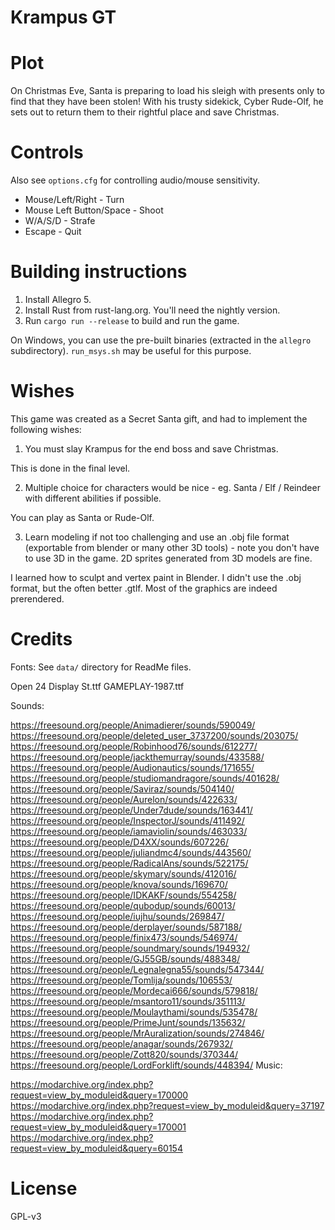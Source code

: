 # Krampus GT

# Plot

On Christmas Eve, Santa is preparing to load his sleigh with presents only to
find that they have been stolen! With his trusty sidekick, Cyber Rude-Olf, he
sets out to return them to their rightful place and save Christmas.

# Controls

Also see `options.cfg` for controlling audio/mouse sensitivity.
- Mouse/Left/Right - Turn
- Mouse Left Button/Space - Shoot
- W/A/S/D - Strafe
- Escape - Quit

# Building instructions

1. Install Allegro 5.
2. Install Rust from rust-lang.org. You'll need the nightly version.
3. Run `cargo run --release` to build and run the game.

On Windows, you can use the pre-built binaries (extracted in the `allegro`
subdirectory). `run_msys.sh` may be useful for this purpose.

# Wishes

This game was created as a Secret Santa gift, and had to implement the 
following wishes:

1. You must slay Krampus for the end boss and save Christmas.

This is done in the final level.

2. Multiple choice for characters would be nice - eg. Santa / Elf / Reindeer 
with different abilities if possible.

You can play as Santa or Rude-Olf.

3. Learn modeling if not too challenging and use an .obj file format 
(exportable from blender or many other 3D tools) - note you don't have to use 
3D in the game. 2D sprites generated from 3D models are fine.

I learned how to sculpt and vertex paint in Blender. I didn't use the .obj 
format, but the often better .gtlf. Most of the graphics are indeed prerendered.

# Credits

Fonts: See `data/` directory for ReadMe files.

Open 24 Display St.ttf
GAMEPLAY-1987.ttf


Sounds:

https://freesound.org/people/Animadierer/sounds/590049/
https://freesound.org/people/deleted_user_3737200/sounds/203075/
https://freesound.org/people/Robinhood76/sounds/612277/
https://freesound.org/people/jackthemurray/sounds/433588/
https://freesound.org/people/Audionautics/sounds/171655/
https://freesound.org/people/studiomandragore/sounds/401628/
https://freesound.org/people/Saviraz/sounds/504140/
https://freesound.org/people/Aurelon/sounds/422633/
https://freesound.org/people/Under7dude/sounds/163441/
https://freesound.org/people/InspectorJ/sounds/411492/
https://freesound.org/people/iamaviolin/sounds/463033/
https://freesound.org/people/D4XX/sounds/607226/
https://freesound.org/people/juliandmc4/sounds/443560/
https://freesound.org/people/RadicalAns/sounds/522175/
https://freesound.org/people/skymary/sounds/412016/
https://freesound.org/people/knova/sounds/169670/
https://freesound.org/people/IDKAKF/sounds/554258/
https://freesound.org/people/qubodup/sounds/60013/
https://freesound.org/people/iujhu/sounds/269847/
https://freesound.org/people/derplayer/sounds/587188/
https://freesound.org/people/finix473/sounds/546974/
https://freesound.org/people/soundmary/sounds/194932/
https://freesound.org/people/GJ55GB/sounds/488348/
https://freesound.org/people/Legnalegna55/sounds/547344/
https://freesound.org/people/Tomlija/sounds/106553/
https://freesound.org/people/Mordecai666/sounds/579818/
https://freesound.org/people/msantoro11/sounds/351113/
https://freesound.org/people/Moulaythami/sounds/535478/
https://freesound.org/people/PrimeJunt/sounds/135632/
https://freesound.org/people/MrAuralization/sounds/274846/
https://freesound.org/people/anagar/sounds/267932/
https://freesound.org/people/Zott820/sounds/370344/
https://freesound.org/people/LordForklift/sounds/448394/
Music:

https://modarchive.org/index.php?request=view_by_moduleid&query=170000
https://modarchive.org/index.php?request=view_by_moduleid&query=37197
https://modarchive.org/index.php?request=view_by_moduleid&query=170001
https://modarchive.org/index.php?request=view_by_moduleid&query=60154

# License

GPL-v3
